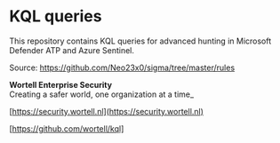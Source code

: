 # KQL queries
This repository contains KQL queries for advanced hunting in Microsoft Defender ATP and Azure Sentinel.

Source: https://github.com/Neo23x0/sigma/tree/master/rules

**Wortell Enterprise Security**\
Creating a safer world, one organization at a time_

[https://security.wortell.nl](https://security.wortell.nl)

[https://github.com/wortell/kql]
